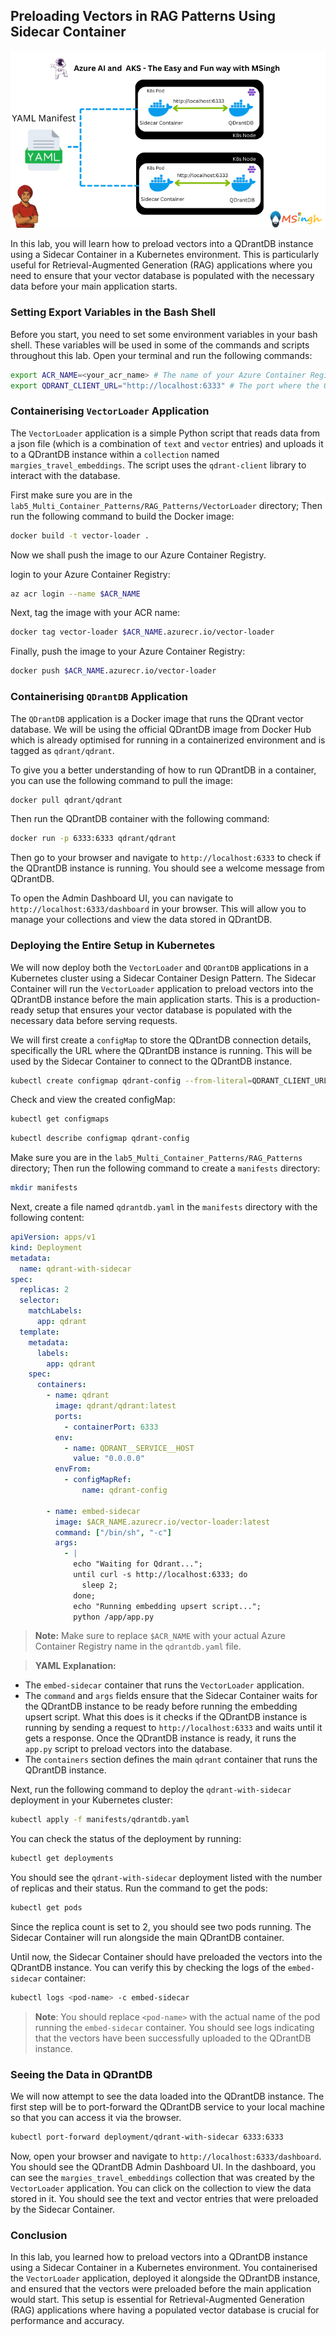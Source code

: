 ## Preloading Vectors in RAG Patterns Using Sidecar Container

![RAG with Sidecar Container](./Assets/Sidecar_Container_for_vectors.png)

In this lab, you will learn how to preload vectors into a QDrantDB instance using a Sidecar Container in a Kubernetes environment. This is particularly useful for Retrieval-Augmented Generation (RAG) applications where you need to ensure that your vector database is populated with the necessary data before your main application starts.

### Setting Export Variables in the Bash Shell
Before you start, you need to set some environment variables in your bash shell. These variables will be used in some of the commands and scripts throughout this lab. Open your terminal and run the following commands:

```bash
export ACR_NAME=<your_acr_name> # The name of your Azure Container Registry
export QDRANT_CLIENT_URL="http://localhost:6333" # The port where the QDrantDB instance listens
```


### Containerising `VectorLoader` Application 

The `VectorLoader` application is a simple Python script that reads data from a json file (which is a combination of `text` and `vector` entries) and uploads it to a QDrantDB instance within a `collection` named `margies_travel_embeddings`. The script uses the `qdrant-client` library to interact with the database.

First make sure you are in the `lab5_Multi_Container_Patterns/RAG_Patterns/VectorLoader` directory; Then run the following command to build the Docker image:

```bash
docker build -t vector-loader .
```

Now we shall push the image to our Azure Container Registry.

login to your Azure Container Registry:
```bash
az acr login --name $ACR_NAME
```

Next, tag the image with your ACR name:
```bash
docker tag vector-loader $ACR_NAME.azurecr.io/vector-loader
```

Finally, push the image to your Azure Container Registry:
```bash
docker push $ACR_NAME.azurecr.io/vector-loader
```

### Containerising `QDrantDB` Application
The `QDrantDB` application is a Docker image that runs the QDrant vector database. We will be using the official QDrantDB image from Docker Hub which is already optimised for running in a containerized environment and is tagged as `qdrant/qdrant`. 

To give you a better understanding of how to run QDrantDB in a container, you can use the following command to pull the image:
```bash
docker pull qdrant/qdrant
```

Then run the QDrantDB container with the following command:
```bash
docker run -p 6333:6333 qdrant/qdrant
```

Then go to your browser and navigate to `http://localhost:6333` to check if the QDrantDB instance is running. You should see a welcome message from QDrantDB. 

To open the Admin Dashboard UI, you can navigate to `http://localhost:6333/dashboard` in your browser. This will allow you to manage your collections and view the data stored in QDrantDB.

### Deploying the Entire Setup in Kubernetes

We will now deploy both the `VectorLoader` and `QDrantDB` applications in a Kubernetes cluster using a Sidecar Container Design Pattern. The Sidecar Container will run the `VectorLoader` application to preload vectors into the QDrantDB instance before the main application starts. This is a production-ready setup that ensures your vector database is populated with the necessary data before serving requests.

We will first create a `configMap` to store the QDrantDB connection details, specifically the URL where the QDrantDB instance is running. This will be used by the Sidecar Container to connect to the QDrantDB instance.

```bash
kubectl create configmap qdrant-config --from-literal=QDRANT_CLIENT_URL=$QDRANT_CLIENT_URL
```
Check and view the created configMap:
```bash
kubectl get configmaps
```
```bash
kubectl describe configmap qdrant-config
```

Make sure you are in the `lab5_Multi_Container_Patterns/RAG_Patterns` directory; Then run the following command to create a `manifests` directory:
```bash
mkdir manifests
```
Next, create a file named `qdrantdb.yaml` in the `manifests` directory with the following content:

```yaml
apiVersion: apps/v1
kind: Deployment
metadata:
  name: qdrant-with-sidecar
spec:
  replicas: 2
  selector:
    matchLabels:
      app: qdrant
  template:
    metadata:
      labels:
        app: qdrant
    spec:
      containers:
        - name: qdrant
          image: qdrant/qdrant:latest
          ports:
            - containerPort: 6333
          env:
            - name: QDRANT__SERVICE__HOST
              value: "0.0.0.0"
          envFrom:
            - configMapRef:
                name: qdrant-config

        - name: embed-sidecar
          image: $ACR_NAME.azurecr.io/vector-loader:latest
          command: ["/bin/sh", "-c"]
          args:
            - |
              echo "Waiting for Qdrant...";
              until curl -s http://localhost:6333; do
                sleep 2;
              done;
              echo "Running embedding upsert script...";
              python /app/app.py

```

>**Note:** Make sure to replace `$ACR_NAME` with your actual Azure Container Registry name in the `qdrantdb.yaml` file.

>**YAML Explanation:**
- The `embed-sidecar` container that runs the `VectorLoader` application.
- The `command` and `args` fields ensure that the Sidecar Container waits for the QDrantDB instance to be ready before running the embedding upsert script. What this does is it checks if the QDrantDB instance is running by sending a request to `http://localhost:6333` and waits until it gets a response. Once the QDrantDB instance is ready, it runs the `app.py` script to preload vectors into the database.
- The `containers` section defines the main `qdrant` container that runs the QDrantDB instance.

Next, run the following command to deploy the `qdrant-with-sidecar` deployment in your Kubernetes cluster:

```bash
kubectl apply -f manifests/qdrantdb.yaml
```

You can check the status of the deployment by running:
```bash
kubectl get deployments
```

You should see the `qdrant-with-sidecar` deployment listed with the number of replicas and their status. Run the command to get the pods:
```bash
kubectl get pods
```

Since the replica count is set to 2, you should see two pods running. The Sidecar Container will run alongside the main QDrantDB container.

Until now, the Sidecar Container should have preloaded the vectors into the QDrantDB instance. You can verify this by checking the logs of the `embed-sidecar` container:

```bash
kubectl logs <pod-name> -c embed-sidecar
```
>**Note**: You should replace `<pod-name>` with the actual name of the pod running the `embed-sidecar` container. You should see logs indicating that the vectors have been successfully uploaded to the QDrantDB instance.

### Seeing the Data in QDrantDB

We will now attempt to see the data loaded into the QDrantDB instance. The first step will be to port-forward the QDrantDB service to your local machine so that you can access it via the browser.
```bash
kubectl port-forward deployment/qdrant-with-sidecar 6333:6333
```
Now, open your browser and navigate to `http://localhost:6333/dashboard`. You should see the QDrantDB Admin Dashboard UI.
In the dashboard, you can see the `margies_travel_embeddings` collection that was created by the `VectorLoader` application. You can click on the collection to view the data stored in it. You should see the text and vector entries that were preloaded by the Sidecar Container.

### Conclusion
In this lab, you learned how to preload vectors into a QDrantDB instance using a Sidecar Container in a Kubernetes environment. You containerised the `VectorLoader` application, deployed it alongside the QDrantDB instance, and ensured that the vectors were preloaded before the main application would start. This setup is essential for Retrieval-Augmented Generation (RAG) applications where having a populated vector database is crucial for performance and accuracy.